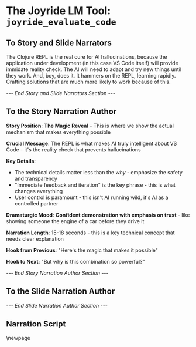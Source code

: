 # The Joyride LM Tool: `joyride_evaluate_code`

## To Story and Slide Narrators

The Clojure REPL is the real cure for AI hallucinations, because the application under development (in this case VS Code itself) will provide immidate reality check. The AI will need to adapt and try new things until they work. And, boy, does it. It hammers on the REPL, learning rapidly. Crafting solutions that are much more likely to work because of this.

*--- End Story and Slide Narrators Section ---*

## To the Story Narration Author

**Story Position**: **The Magic Reveal** - This is where we show the actual mechanism that makes everything possible

**Crucial Message**: The REPL is what makes AI truly intelligent about VS Code - it's the reality check that prevents hallucinations

**Key Details**:
- The technical details matter less than the *why* - emphasize the safety and transparency
- "Immediate feedback and iteration" is the key phrase - this is what changes everything
- User control is paramount - this isn't AI running wild, it's AI as a controlled partner

**Dramaturgic Mood**: **Confident demonstration with emphasis on trust** - like showing someone the engine of a car before they drive it

**Narration Length**: 15-18 seconds - this is a key technical concept that needs clear explanation

**Hook from Previous**: "Here's the magic that makes it possible"

**Hook to Next**: "But why is this combination so powerful?"

*--- End Story Narration Author Section ---*

## To the Slide Narration Author

*--- End Slide Narration Author Section ---*

## Narration Script

\newpage